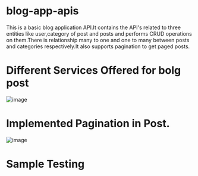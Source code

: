 # blog-app-apis
This is a basic blog application API.It contains the API's related to three entities like user,category of post and posts and performs CRUD operations on them.There is relationship many to one and one to many between posts and categories respectively.It also supports pagination to get paged posts.

# Different Services Offered for bolg post
![image](https://github.com/Rakhikumari01/blog-app-apis/assets/87942751/b72edab9-b966-4369-a6fd-3f735f59ac03)

# Implemented Pagination in Post.
![image](https://github.com/Rakhikumari01/blog-app-apis/assets/87942751/b212862a-a2ed-4637-9dad-aac86342cfeb)

# Sample Testing
